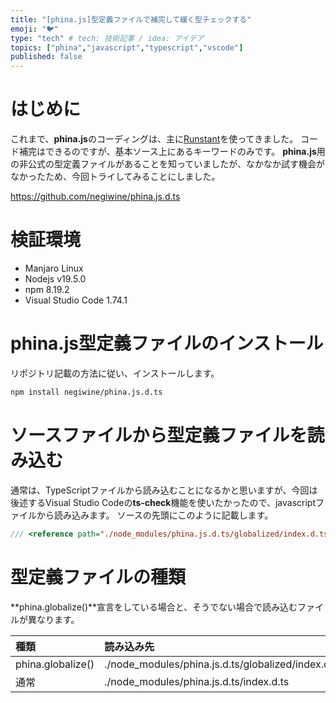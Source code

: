 ```yaml
---
title: "[phina.js]型定義ファイルで補完して緩く型チェックする"
emoji: "🐦"
type: "tech" # tech: 技術記事 / idea: アイデア
topics: ["phina","javascript","typescript","vscode"]
published: false
---
```


# はじめに
これまで、**phina.js**のコーディングは、主に[Runstant](https://runstant.com/)を使ってきました。
コード補完はできるのですが、基本ソース上にあるキーワードのみです。
**phina.js**用の非公式の型定義ファイルがあることを知っていましたが、なかなか試す機会がなかったため、今回トライしてみることにしました。

https://github.com/negiwine/phina.js.d.ts

# 検証環境
* Manjaro Linux
* Nodejs v19.5.0
* npm 8.19.2
* Visual Studio Code 1.74.1

# phina.js型定義ファイルのインストール
リポジトリ記載の方法に従い、インストールします。

```bash
npm install negiwine/phina.js.d.ts
```

# ソースファイルから型定義ファイルを読み込む
通常は、TypeScriptファイルから読み込むことになるかと思いますが、今回は後述するVisual Studio Codeの**ts-check**機能を使いたかったので、javascriptファイルから読み込みます。
ソースの先頭にこのように記載します。

```js
/// <reference path="./node_modules/phina.js.d.ts/globalized/index.d.ts" />
```

# 型定義ファイルの種類
**phina.globalize()**宣言をしている場合と、そうでない場合で読み込むファイルが異なります。

| 種類 | 読み込み先 |
|:-----------------|:------------------|
| phina.globalize() | ./node_modules/phina.js.d.ts/globalized/index.d.ts |
| 通常 | ./node_modules/phina.js.d.ts/index.d.ts |

